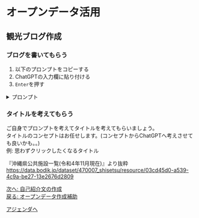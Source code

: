 # オープンデータ活用

## 観光ブログ作成

### ブログを書いてもらう

1. 以下のプロンプトをコピーする
2. ChatGPTの入力欄に貼り付ける
3. `Enter`を押す

<details><summary>プロンプト</summary>

```
以下のオープンデータを使って、文化財の紹介ブログを作ってください
Code Interpreter は利用しないでください

###
名称,名称_ｶﾅ,名称_英語,文化財分類,種類,住所
「琉球嶌真景」絵巻,ﾘｭｳｷｭｳﾄｳｼﾝｹｲｴﾏｷ,RyukyutoushinkeiEmaki,絵画,美術工芸品,名護市東江1-8-11
琉球交易港図屏風,ﾘｭｳｷｭｳｺｳｴｷｺｳｽﾞﾋﾞｮｳﾌﾞ,RyukyuKoeki-kozuByobu,絵画,美術工芸品,浦添市浦添市美術館
琉球八景,ﾘｭｳｷｭｳﾊｯｹｲ,RyukyuHakkei,絵画,美術工芸品,浦添市浦添市美術館
琉球交易港図,ﾘｭｳｷｭｳｺｳｴｷｺｳｽﾞ,RyukyuKoeki-kozu,絵画,美術工芸品,浦添市浦添市美術館
花鳥図,ｶﾁｮｳｶﾞ,Kachoga,絵画,美術工芸品,浦添市浦添市美術館
```

</details>

### タイトルを考えてもらう

ご自身でプロンプトを考えてタイトルを考えてもらいましょう。  
タイトルのコンセプトはお任せします。(コンセプトからChatGPTへ考えさせても良いかも。。)  
例: 思わずクリックしたくなるタイトル

『沖縄県公共施設一覧(令和4年11月現在)』より抜粋  
https://data.bodik.jp/dataset/470007_shisetsu/resource/03cd45d0-a539-4c9a-be27-13e2676d2809

[次へ: 自己紹介文の作成](./introduce.md)  
[戻る: オープンデータ作成補助](./opendata_creation.md)

[アジェンダへ](./agenda.md)

